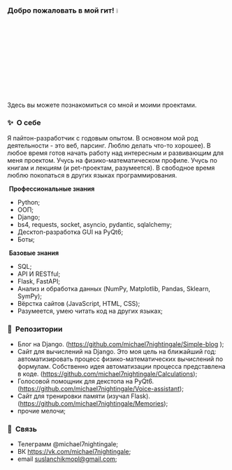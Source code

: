 

### Добро пожаловать в мой гит! <a href="https://www.gautamkrishnar.com/"><img src="https://media.giphy.com/media/hvRJCLFzcasrR4ia7z/giphy.gif" width="5%"></a>

Здесь вы можете познакомиться со мной и моими проектами.


### ✨&nbsp; О себе

Я пайтон-разработчик с годовым опытом. В основном мой род деятельности - это веб, парсинг. Люблю делать что-то хорошее). В любое время готов начать работу над интересным и развивающим для меня проектом. Учусь на физико-математическом профиле. Учусь по книгам и лекциям (и pet-проектам, разумеется). В свободное время люблю покопаться в других языках программирования.

&nbsp;**Профессиональные знания**
 - Python;
 - ООП;
 - Django;
 - bs4, requests, socket, asyncio, pydantic, sqlalchemy;
 - Десктоп-разработка GUI на PyQt6;
 - Боты;
 
&nbsp;**Базовые знания**
 - SQL;
 - API И RESTful;
 - Flask, FastAPI;
 - Анализ и обработка данных (NumPy, Matplotlib, Pandas, Sklearn, SymPy);
 - Вёрстка сайтов (JavaScript, HTML, CSS);
 - Разумеется, умею читать код на других языках;


### 📕 &nbsp;**Репозитории**
 - Блог на Django. (https://github.com/michael7nightingale/Simple-blog );
 - Cайт для вычислений на Django. Это моя цель на ближайший год: автоматизировать процесс физико-математических вычислений по формулам. Собственно идея автоматизации процесса представлена в коде. (https://github.com/michael7nightingale/Calculations);
 - Голосовой помощник для декстопа на PyQt6. (https://github.com/michael7nightingale/Voice-assistant);
 - Сайт для тренировки памяти (изучал Flask). (https://github.com/michael7nightingale/Memories);
 - прочие мелочи;


### 🔗 &nbsp;**Связь**
- Телеграмм @michael7nightingale;
- ВК https://vk.com/michael7nightingale;
- email suslanchikmopl@gmail.com;
